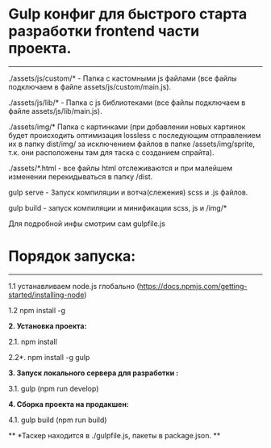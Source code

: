 # Gulp конфиг для быстрого старта разработки frontend части проекта.
---------------------------------------

./assets/js/custom/* - Папка с кастомными js файлами (все файлы подключаем в файле assets/js/custom/main.js).

./assets/js/lib/* - Папка с js библиотеками (все файлы подключаем в файле assets/js/lib/main.js).

./assets/img/* Папка с картинками (при добавлении новых картинок будет происходить оптимизация lossless с последующим отправлением их в папку dist/img/ за исключением файлов в папке /assets/img/sprite, т.к. они расположены там для таска с созданием спрайта).

./assets/*.html - все файлы html отслеживаются и при малейшем изменении перекидываться в папку /dist.

gulp serve - Запуск компиляции и вотча(слежения) scss и .js файлов.

gulp build - запуск компиляции и минификации scss, js и /img/*

Для подробной инфы смотрим сам gulpfile.js

# Порядок запуска:
----------------

1.1 устанавливаем node.js глобально (https://docs.npmjs.com/getting-started/installing-node)

1.2 npm install -g

**2. Установка проекта:**

2.1. npm install

2.2*. npm install -g gulp

**3. Запуск локального сервера для разработки :**

3.1. gulp (npm run develop)

**4. Сборка проекта на продакшен:**

4.1. gulp build (npm run build)

** *Таскер находится в ./gulpfile.js, пакеты в package.json. **
